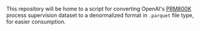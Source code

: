 This repository will be home to a script for converting OpenAI's [PRM800K](https://github.com/openai/prm800k/tree/main) process supervision dataset to a denormalized format in `.parquet` file type, for easier consumption.